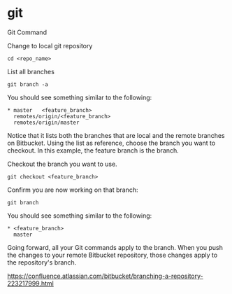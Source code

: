 # git
Git Command

Change to local git repository

```cd <repo_name>```

List all branches

```git branch -a```

You should see something similar to the following:

``` 
* master   <feature_branch>
  remotes/origin/<feature_branch>
  remotes/origin/master
```
Notice that it lists both the branches that are local and the remote branches on Bitbucket. Using the list as reference, choose the branch you want to checkout.  In this example, the feature branch is the branch.

Checkout the branch you want to use.
```
git checkout <feature_branch>
```

Confirm you are now working on that branch:
```
git branch
```
You should see something similar to the following:
```
* <feature_branch>
  master
```
Going forward, all your Git commands apply to the branch.  When you push the changes to your remote Bitbucket repository, those changes apply to the repository's branch.

https://confluence.atlassian.com/bitbucket/branching-a-repository-223217999.html
